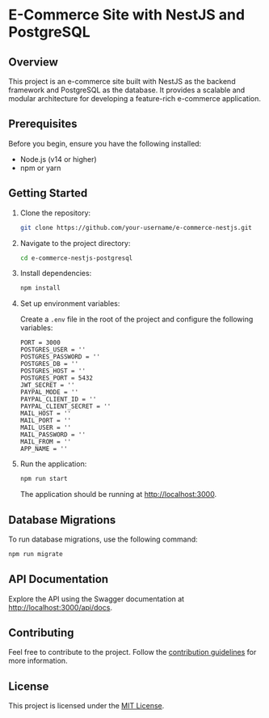 # E-Commerce Site with NestJS and PostgreSQL

## Overview

This project is an e-commerce site built with NestJS as the backend framework and PostgreSQL as the database. It provides a scalable and modular architecture for developing a feature-rich e-commerce application.

## Prerequisites

Before you begin, ensure you have the following installed:

- Node.js (v14 or higher)
- npm or yarn


## Getting Started

1. Clone the repository:

   ```bash
   git clone https://github.com/your-username/e-commerce-nestjs.git
   ```

2. Navigate to the project directory:

   ```bash
   cd e-commerce-nestjs-postgresql
   ```

3. Install dependencies:

   ```bash
   npm install
   ```

4. Set up environment variables:

   Create a `.env` file in the root of the project and configure the following variables:

   ```env
   PORT = 3000
   POSTGRES_USER = ''
   POSTGRES_PASSWORD = ''
   POSTGRES_DB = ''
   POSTGRES_HOST = ''
   POSTGRES_PORT = 5432
   JWT_SECRET = ''
   PAYPAL_MODE = ''
   PAYPAL_CLIENT_ID = ''
   PAYPAL_CLIENT_SECRET = ''
   MAIL_HOST = ''
   MAIL_PORT = ''
   MAIL_USER = ''
   MAIL_PASSWORD = ''
   MAIL_FROM = ''
   APP_NAME = ''
   ```

5. Run the application:

   ```bash
   npm run start
   ```

   The application should be running at [http://localhost:3000](http://localhost:3000).

## Database Migrations

To run database migrations, use the following command:

```bash
npm run migrate
```

## API Documentation

Explore the API using the Swagger documentation at [http://localhost:3000/api/docs](http://localhost:3000/api/docs).



## Contributing

Feel free to contribute to the project. Follow the [contribution guidelines](CONTRIBUTING.md) for more information.

## License

This project is licensed under the [MIT License](LICENSE).
